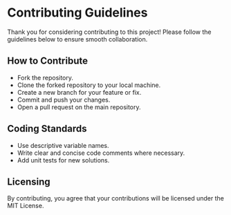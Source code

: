# Contributing Guidelines

Thank you for considering contributing to this project! Please follow the guidelines below to ensure smooth collaboration.

## How to Contribute
- Fork the repository.
- Clone the forked repository to your local machine.
- Create a new branch for your feature or fix.
- Commit and push your changes.
- Open a pull request on the main repository.

## Coding Standards
- Use descriptive variable names.
- Write clear and concise code comments where necessary.
- Add unit tests for new solutions.

## Licensing
By contributing, you agree that your contributions will be licensed under the MIT License.
